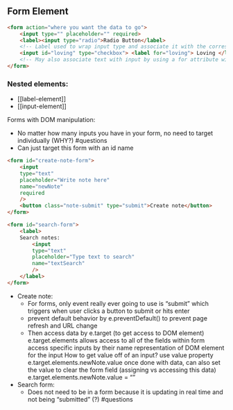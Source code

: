 ## Form Element
```html
<form action="where you want the data to go">
	<input type="" placeholder="" required>
	<label><input type="radio">Radio Button</label> 
	<!-- Label used to wrap input type and associate it with the corresponding text -->
	<input id="loving" type="checkbox"> <label for="loving"> Loving </label>
	<!-- May also associate text with input by using a for attribute with the same value as the input's id -->
</form>
```
### Nested elements:
- [[label-element]]
- [[input-element]]

Forms with DOM manipulation: 
- No matter how many inputs you have in your form, no need to target individually (WHY?) #questions
- Can just target this form with an id name
```html
<form id="create-note-form">
	<input
	type="text"
	placeholder="Write note here"
	name="newNote"
	required
	/>
	<button class="note-submit" type="submit">Create note</button>
</form>

<form id="search-form">
	<label>
	Search notes:
		<input
		type="text"
		placeholder="Type text to search"
		name="textSearch"
		/>
	</label>
</form>
```

- Create note: 
	- For forms, only event really ever going to use is “submit” which triggers when user clicks a button to submit or hits enter
	- prevent default behavior by e.preventDefault() to prevent page refresh and URL change
	- Then access data by e.target (to get access to DOM element)
	  e.target.elements allows access to all of the fields within form
	  access specific inputs by their name
	  representation of DOM element for the input
	  How to get value off of an input?
	  use value property
	  e.target.elements.newNote.value
	  once done with data, can also set the value to clear the form field (assigning vs accessing this data)
	  e.target.elements.newNote.value = “”
- Search form:
	- Does not need to be in a form  because it is updating in real time and not being “submitted” (?) #questions 